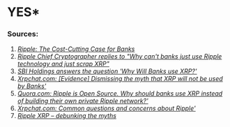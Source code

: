 # YES*


### Sources:

1. <cite>[Ripple: The Cost-Cutting Case for Banks](https://ripple.com/files/xrp_cost_model_paper.pdf)</cite>
2. <cite>[Ripple Chief Cryptographer replies to "Why can't banks just use Ripple technology and just scrap XRP"](https://np.reddit.com/r/Ripple/comments/6w4i9w/why_cant_banks_just_use_ripple_technology_and/dm5at3g/?st=jbgn3yz4&sh=861c6727)</cite>
3. <cite>[SBI Holdings answers the question 'Why Will Banks use XRP?' ](https://ripple.com/insights/sbi-holdings-views-on-blockchain-and-xrp-an-interview-with-yoshitaka-kitao/)</cite>
4. <cite>[Xrpchat.com: [Evidence] Dismissing the myth that XRP will not be used by Banks' ](https://www.xrpchat.com/topic/3650-evidence-dismissing-the-myth-that-xrp-will-not-be-used-by-banks/)</cite>
5. <cite>[Quora.com: Ripple is Open Source. Why should banks use XRP instead of building their own private Ripple network?' ](https://www.quora.com/Ripple-is-Open-Source-Why-should-banks-use-XRP-instead-of-building-their-own-private-Ripple-network/answer/Ron-Ginn)</cite>
6. <cite>[Xrpchat.com: Common questions and concerns about Ripple' ](https://www.xrpchat.com/faq)</cite>
7. <cite>[Ripple XRP – debunking the myths](https://zerpening.com/2017/12/29/ripple-xrp-debunking-mainstream-misconceptions/)</cite>
